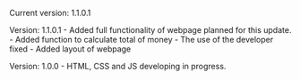 Current version: 1.1.0.1

  Version: 1.1.0.1
    - Added full functionality of webpage planned for this update. 
    - Added function to calculate total of money
    - The use of the developer fixed
    - Added layout of webpage

  Version: 1.0.0
    - HTML, CSS and JS developing in progress.
